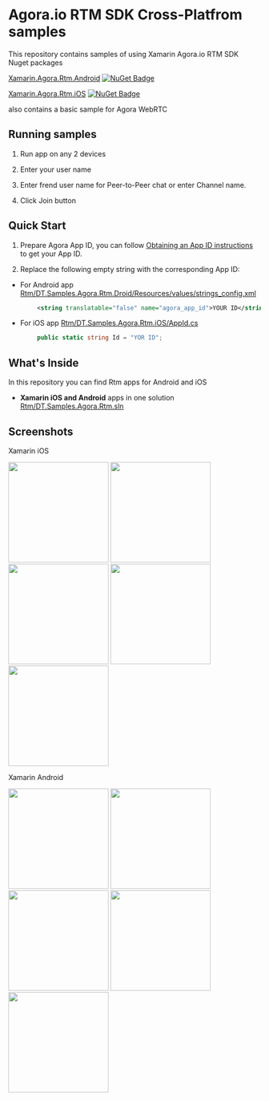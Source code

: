 Agora.io RTM SDK Cross-Platfrom samples
========================================

This repository contains samples of using Xamarin Agora.io RTM SDK Nuget packages

[Xamarin.Agora.Rtm.Android](https://www.nuget.org/packages/Xamarin.Agora.Rtm.Android/) [![NuGet Badge](https://buildstats.info/nuget/Xamarin.Agora.Rtm.Android)](https://www.nuget.org/packages/Xamarin.Agora.Rtm.Android/)

[Xamarin.Agora.Rtm.iOS](https://www.nuget.org/packages/Xamarin.Agora.Rtm.iOS/) [![NuGet Badge](https://buildstats.info/nuget/Xamarin.Agora.Rtm.iOS)](https://www.nuget.org/packages/Xamarin.Agora.Rtm.iOS/)

also contains a basic sample for Agora WebRTC


Running samples
-------------

1. Run app on any 2 devices

1. Enter your user name

1. Enter frend user name for Peer-to-Peer chat or enter Channel name.

1. Click Join button


Quick Start
-----------


1. Prepare Agora App ID, you can follow [Obtaining an App ID instructions](https://docs.agora.io/en/2.1.1/product/Video/Agora%20Basics/key_web#app-id-web) to get your App ID.

1. Replace the following empty string with the corresponding App ID:

* For Android app
    [Rtm/DT.Samples.Agora.Rtm.Droid/Resources/values/strings_config.xml](Rtm/DT.Samples.Agora.Rtm.Droid/Resources/values/strings_config.xml)
```xml
        <string translatable="false" name="agora_app_id">YOUR ID</string>
```
* For iOS app
    [Rtm/DT.Samples.Agora.Rtm.iOS/AppId.cs](Rtm/DT.Samples.Agora.Rtm.iOS/AppId.cs)
```c#
        public static string Id = "YOR ID";
```


What's Inside
-------------


In this repository you can find Rtm apps for Android and iOS


* **Xamarin iOS and Android** apps in one solution [Rtm/DT.Samples.Agora.Rtm.sln](Rtm/DT.Samples.Agora.Rtm.iOS.csproj)


Screenshots
-------------

Xamarin iOS

<img src="https://raw.githubusercontent.com/DreamTeamMobile/Xamarin.Agora.Samples/master/Rtm/Screenshots/iOS/1.png" width="200" />
<img src="https://raw.githubusercontent.com/DreamTeamMobile/Xamarin.Agora.Samples/master/Rtm/Screenshots/iOS/2.png" width="200" />
<img src="https://raw.githubusercontent.com/DreamTeamMobile/Xamarin.Agora.Samples/master/Rtm/Screenshots/iOS/3.png" width="200" />
<img src="https://raw.githubusercontent.com/DreamTeamMobile/Xamarin.Agora.Samples/master/Rtm/Screenshots/iOS/4.png" width="200" />
<img src="https://raw.githubusercontent.com/DreamTeamMobile/Xamarin.Agora.Samples/master/Rtm/Screenshots/iOS/.png" width="200" />


Xamarin Android

<img src="https://raw.githubusercontent.com/DreamTeamMobile/Xamarin.Agora.Samples/master/Rtm/Screenshots/Android/1.png" width="200" />
<img src="https://raw.githubusercontent.com/DreamTeamMobile/Xamarin.Agora.Samples/master/Rtm/Screenshots/Android/2.png" width="200" />
<img src="https://raw.githubusercontent.com/DreamTeamMobile/Xamarin.Agora.Samples/master/Rtm/Screenshots/Android/3.png" width="200" />
<img src="https://raw.githubusercontent.com/DreamTeamMobile/Xamarin.Agora.Samples/master/Rtm/Screenshots/Android/4.png" width="200" />
<img src="https://raw.githubusercontent.com/DreamTeamMobile/Xamarin.Agora.Samples/master/Rtm/Screenshots/Android/.png" width="200" />

